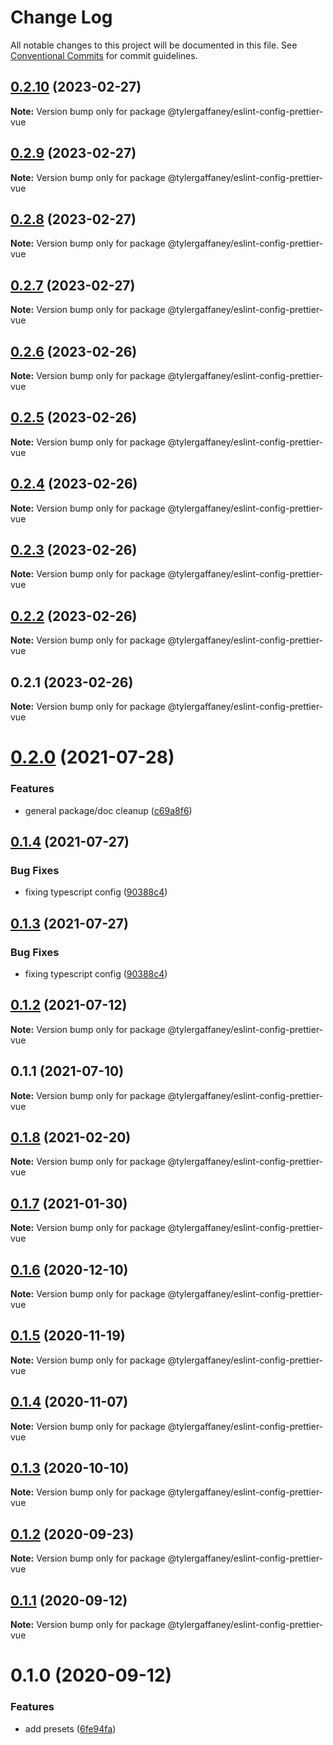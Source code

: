 # Change Log

All notable changes to this project will be documented in this file.
See [Conventional Commits](https://conventionalcommits.org) for commit guidelines.

## [0.2.10](https://github.com/tylergaffaney/configs/compare/@tylergaffaney/eslint-config-prettier-vue@0.2.9...@tylergaffaney/eslint-config-prettier-vue@0.2.10) (2023-02-27)

**Note:** Version bump only for package @tylergaffaney/eslint-config-prettier-vue





## [0.2.9](https://github.com/tylergaffaney/configs/compare/@tylergaffaney/eslint-config-prettier-vue@0.2.8...@tylergaffaney/eslint-config-prettier-vue@0.2.9) (2023-02-27)

**Note:** Version bump only for package @tylergaffaney/eslint-config-prettier-vue





## [0.2.8](https://github.com/tylergaffaney/configs/compare/@tylergaffaney/eslint-config-prettier-vue@0.2.7...@tylergaffaney/eslint-config-prettier-vue@0.2.8) (2023-02-27)

**Note:** Version bump only for package @tylergaffaney/eslint-config-prettier-vue





## [0.2.7](https://github.com/tylergaffaney/configs/compare/@tylergaffaney/eslint-config-prettier-vue@0.2.6...@tylergaffaney/eslint-config-prettier-vue@0.2.7) (2023-02-27)

**Note:** Version bump only for package @tylergaffaney/eslint-config-prettier-vue





## [0.2.6](https://github.com/tylergaffaney/configs/compare/@tylergaffaney/eslint-config-prettier-vue@0.2.5...@tylergaffaney/eslint-config-prettier-vue@0.2.6) (2023-02-26)

**Note:** Version bump only for package @tylergaffaney/eslint-config-prettier-vue





## [0.2.5](https://github.com/tylergaffaney/configs/compare/@tylergaffaney/eslint-config-prettier-vue@0.2.4...@tylergaffaney/eslint-config-prettier-vue@0.2.5) (2023-02-26)

**Note:** Version bump only for package @tylergaffaney/eslint-config-prettier-vue





## [0.2.4](https://github.com/tylergaffaney/configs/compare/@tylergaffaney/eslint-config-prettier-vue@0.2.3...@tylergaffaney/eslint-config-prettier-vue@0.2.4) (2023-02-26)

**Note:** Version bump only for package @tylergaffaney/eslint-config-prettier-vue





## [0.2.3](https://github.com/tylergaffaney/configs/compare/@tylergaffaney/eslint-config-prettier-vue@0.2.2...@tylergaffaney/eslint-config-prettier-vue@0.2.3) (2023-02-26)

**Note:** Version bump only for package @tylergaffaney/eslint-config-prettier-vue





## [0.2.2](https://github.com/tylergaffaney/configs/compare/@tylergaffaney/eslint-config-prettier-vue@0.2.1...@tylergaffaney/eslint-config-prettier-vue@0.2.2) (2023-02-26)

**Note:** Version bump only for package @tylergaffaney/eslint-config-prettier-vue





## 0.2.1 (2023-02-26)

**Note:** Version bump only for package @tylergaffaney/eslint-config-prettier-vue





# [0.2.0](https://github.com/tylergaffaney/configs/compare/@tylergaffaney/eslint-config-prettier-vue@0.1.4...@tylergaffaney/eslint-config-prettier-vue@0.2.0) (2021-07-28)


### Features

* general package/doc cleanup ([c69a8f6](https://github.com/tylergaffaney/configs/commit/c69a8f60a03531f44d7996955d48d522d9637427))





## [0.1.4](https://github.com/tylergaffaney/configs/compare/@tylergaffaney/eslint-config-prettier-vue@0.1.2...@tylergaffaney/eslint-config-prettier-vue@0.1.4) (2021-07-27)

### Bug Fixes

- fixing typescript config ([90388c4](https://github.com/tylergaffaney/configs/commit/90388c4a744ba11070f668e752123d549994c4fb))

## [0.1.3](https://github.com/tylergaffaney/configs/compare/@tylergaffaney/eslint-config-prettier-vue@0.1.2...@tylergaffaney/eslint-config-prettier-vue@0.1.3) (2021-07-27)

### Bug Fixes

- fixing typescript config ([90388c4](https://github.com/tylergaffaney/configs/commit/90388c4a744ba11070f668e752123d549994c4fb))

## [0.1.2](https://github.com/tylergaffaney/configs/compare/@tylergaffaney/eslint-config-prettier-vue@0.1.1...@tylergaffaney/eslint-config-prettier-vue@0.1.2) (2021-07-12)

**Note:** Version bump only for package @tylergaffaney/eslint-config-prettier-vue

## 0.1.1 (2021-07-10)

**Note:** Version bump only for package @tylergaffaney/eslint-config-prettier-vue

## [0.1.8](https://github.com/tylergaffaney/configs/compare/@tylergaffaney/eslint-config-prettier-vue@0.1.7...@tylergaffaney/eslint-config-prettier-vue@0.1.8) (2021-02-20)

**Note:** Version bump only for package @tylergaffaney/eslint-config-prettier-vue

## [0.1.7](https://github.com/tylergaffaney/configs/compare/@tylergaffaney/eslint-config-prettier-vue@0.1.6...@tylergaffaney/eslint-config-prettier-vue@0.1.7) (2021-01-30)

**Note:** Version bump only for package @tylergaffaney/eslint-config-prettier-vue

## [0.1.6](https://github.com/tylergaffaney/configs/compare/@tylergaffaney/eslint-config-prettier-vue@0.1.5...@tylergaffaney/eslint-config-prettier-vue@0.1.6) (2020-12-10)

**Note:** Version bump only for package @tylergaffaney/eslint-config-prettier-vue

## [0.1.5](https://github.com/tylergaffaney/configs/compare/@tylergaffaney/eslint-config-prettier-vue@0.1.4...@tylergaffaney/eslint-config-prettier-vue@0.1.5) (2020-11-19)

**Note:** Version bump only for package @tylergaffaney/eslint-config-prettier-vue

## [0.1.4](https://github.com/tylergaffaney/configs/compare/@tylergaffaney/eslint-config-prettier-vue@0.1.3...@tylergaffaney/eslint-config-prettier-vue@0.1.4) (2020-11-07)

**Note:** Version bump only for package @tylergaffaney/eslint-config-prettier-vue

## [0.1.3](https://github.com/tylergaffaney/configs/compare/@tylergaffaney/eslint-config-prettier-vue@0.1.2...@tylergaffaney/eslint-config-prettier-vue@0.1.3) (2020-10-10)

**Note:** Version bump only for package @tylergaffaney/eslint-config-prettier-vue

## [0.1.2](https://github.com/tylergaffaney/configs/compare/@tylergaffaney/eslint-config-prettier-vue@0.1.1...@tylergaffaney/eslint-config-prettier-vue@0.1.2) (2020-09-23)

**Note:** Version bump only for package @tylergaffaney/eslint-config-prettier-vue

## [0.1.1](https://github.com/tylergaffaney/configs/compare/@tylergaffaney/eslint-config-prettier-vue@0.1.0...@tylergaffaney/eslint-config-prettier-vue@0.1.1) (2020-09-12)

**Note:** Version bump only for package @tylergaffaney/eslint-config-prettier-vue

# 0.1.0 (2020-09-12)

### Features

- add presets ([6fe94fa](https://github.com/tylergaffaney/configs/commit/6fe94fae4ed9d80b18833c9e5a3f51f710ebda43))
